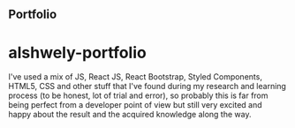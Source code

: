
## Portfolio

# alshwely-portfolio

I've used a mix of JS, React JS, React Bootstrap, Styled Components, HTML5, CSS and other stuff that I've found during my research and learning process (to be honest, lot of trial and error), so probably this is far from being perfect from a developer point of view but still very excited and happy about the result and the acquired knowledge along the way.
